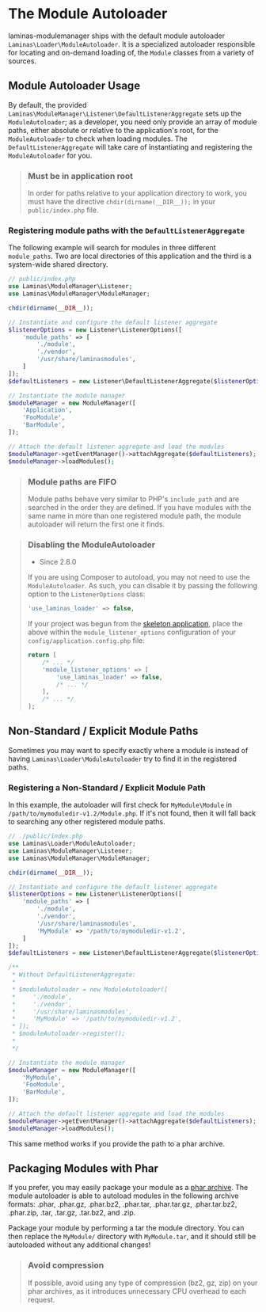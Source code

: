 # The Module Autoloader

laminas-modulemanager ships with the default module autoloader
`Laminas\Loader\ModuleAutoloader`. It is a specialized autoloader responsible for
locating and on-demand loading of, the `Module` classes from a variety of
sources.

## Module Autoloader Usage

By default, the provided `Laminas\ModuleManager\Listener\DefaultListenerAggregate`
sets up the `ModuleAutoloader`; as a developer, you need only provide an array
of module paths, either absolute or relative to the application's root, for the
`ModuleAutoloader` to check when loading modules. The `DefaultListenerAggregate`
will take care of instantiating and registering the `ModuleAutoloader` for you.

> ### Must be in application root
>
> In order for paths relative to your application directory to work, you must
> have the directive `chdir(dirname(__DIR__));` in your `public/index.php` file.

### Registering module paths with the `DefaultListenerAggregate`

The following example will search for modules in three different `module_paths`.
Two are local directories of this application and the third is a system-wide
shared directory.

```php
// public/index.php
use Laminas\ModuleManager\Listener;
use Laminas\ModuleManager\ModuleManager;

chdir(dirname(__DIR__));

// Instantiate and configure the default listener aggregate
$listenerOptions = new Listener\ListenerOptions([
    'module_paths' => [
        './module',
        './vendor',
        '/usr/share/laminasmodules',
    ]
]);
$defaultListeners = new Listener\DefaultListenerAggregate($listenerOptions);

// Instantiate the module manager
$moduleManager = new ModuleManager([
    'Application',
    'FooModule',
    'BarModule',
]);

// Attach the default listener aggregate and load the modules
$moduleManager->getEventManager()->attachAggregate($defaultListeners);
$moduleManager->loadModules();
```

> ### Module paths are FIFO
>
> Module paths behave very similar to PHP's `include_path` and are searched in
> the order they are defined. If you have modules with the same name in more
> than one registered module path, the module autoloader will return the first
> one it finds.

> ### Disabling the ModuleAutoloader
>
> - Since 2.8.0
>
> If you are using Composer to autoload, you may not need to use the
> `ModuleAutoloader`. As such, you can disable it by passing the following
> option to the `ListenerOptions` class:
>
> ```php
> 'use_laminas_loader' => false,
> ```
>
> If your project was begun from the [skeleton application](https://github.com/laminas/LaminasSkeletonApplication),
> place the above within the `module_listener_options` configuration of your
> `config/application.config.php` file:
>
> ```php
> return [
>     /* ... */
>     'module_listener_options' => [
>         'use_laminas_loader' => false,
>         /* ... */
>     ],
>     /* ... */
> ];
> ```

## Non-Standard / Explicit Module Paths

Sometimes you may want to specify exactly where a module is instead of having
`Laminas\Loader\ModuleAutoloader` try to find it in the registered paths.

### Registering a Non-Standard / Explicit Module Path

In this example, the autoloader will first check for `MyModule\Module` in
`/path/to/mymoduledir-v1.2/Module.php`. If it's not found, then it will fall
back to searching any other registered module paths.

```php
// ./public/index.php
use Laminas\Loader\ModuleAutoloader;
use Laminas\ModuleManager\Listener;
use Laminas\ModuleManager\ModuleManager;

chdir(dirname(__DIR__));

// Instantiate and configure the default listener aggregate
$listenerOptions = new Listener\ListenerOptions([
    'module_paths' => [
        './module',
        './vendor',
        '/usr/share/laminasmodules',
        'MyModule' => '/path/to/mymoduledir-v1.2',
    ]
]);
$defaultListeners = new Listener\DefaultListenerAggregate($listenerOptions);

/**
 * Without DefaultListenerAggregate:
 *
 * $moduleAutoloader = new ModuleAutoloader([
 *     './module',
 *     './vendor',
 *     '/usr/share/laminasmodules',
 *     'MyModule' => '/path/to/mymoduledir-v1.2',
 * ]);
 * $moduleAutoloader->register();
 *
 */

// Instantiate the module manager
$moduleManager = new ModuleManager([
    'MyModule',
    'FooModule',
    'BarModule',
]);

// Attach the default listener aggregate and load the modules
$moduleManager->getEventManager()->attachAggregate($defaultListeners);
$moduleManager->loadModules();
```

This same method works if you provide the path to a phar archive.

## Packaging Modules with Phar

If you prefer, you may easily package your module as a
[phar archive](http://php.net/phar). The module autoloader is able to autoload
modules in the following archive formats: .phar, .phar.gz, .phar.bz2, .phar.tar,
.phar.tar.gz, .phar.tar.bz2, .phar.zip, .tar, .tar.gz, .tar.bz2, and .zip.

Package your module by performing a tar the module directory. You can then
replace the `MyModule/` directory with `MyModule.tar`, and it should still be
autoloaded without any additional changes!

> ### Avoid compression
>
> If possible, avoid using any type of compression (bz2, gz, zip) on your phar
> archives, as it introduces unnecessary CPU overhead to each request.
